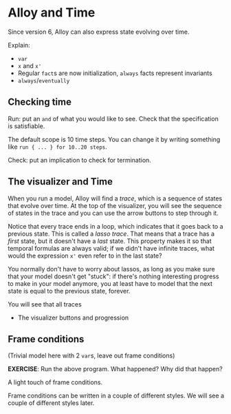 # Alloy and Time

Since version 6, Alloy can also express state evolving over time.

Explain:

- `var`
- `x` and `x'`
- Regular `fact`s are now initialization, `always` facts represent invariants
- `always`/`eventually`

## Checking time

Run: put an `and` of what you would like to see. Check that the specification is
satisfiable.

The default scope is 10 time steps. You can change it by writing something like
`run { ... } for 10..20 steps`.

Check: put an implication to check for termination.

## The visualizer and Time

When you run a model, Alloy will find a *trace*, which is a sequence of
states that evolve over time. At the top of the visualizer, you will
see the sequence of states in the trace and you can use the arrow
buttons to step through it.

Notice that every trace ends in a loop, which indicates that it goes back to a
previous state. This is called a *lasso trace*. That means that a trace has a
*first* state, but it doesn't have a *last* state. This property makes it so that temporal
formulas are always valid; if we didn't have infinite traces, what would the
expression `x'` even refer to in the last state?

You normally don't have to worry about lassos, as long as you make sure that
your model doesn't get "stuck": if there's nothing interesting progress to make
in your model anymore, you at least have to model that the next state is equal
to the previous state, forever.

You will see that all traces

- The visualizer buttons and progression

## Frame conditions

(Trivial model here with 2 `var`s, leave out frame conditions)

**EXERCISE**: Run the above program. What happened? Why did that happen?

A light touch of frame conditions.

Frame conditions can be written in a couple of different styles. We will see
a couple of different styles later.
